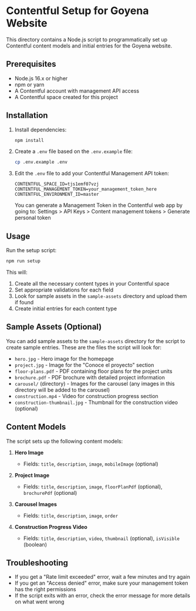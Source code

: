 # Contentful Setup for Goyena Website

This directory contains a Node.js script to programmatically set up Contentful content models and initial entries for the Goyena website.

## Prerequisites

- Node.js 16.x or higher
- npm or yarn
- A Contentful account with management API access
- A Contentful space created for this project

## Installation

1. Install dependencies:
   ```bash
   npm install
   ```

2. Create a `.env` file based on the `.env.example` file:
   ```bash
   cp .env.example .env
   ```

3. Edit the `.env` file to add your Contentful Management API token:
   ```
   CONTENTFUL_SPACE_ID=tjs1emf07vzj
   CONTENTFUL_MANAGEMENT_TOKEN=your_management_token_here
   CONTENTFUL_ENVIRONMENT_ID=master
   ```

   You can generate a Management Token in the Contentful web app by going to:
   Settings > API Keys > Content management tokens > Generate personal token

## Usage

Run the setup script:

```bash
npm run setup
```

This will:
1. Create all the necessary content types in your Contentful space
2. Set appropriate validations for each field
3. Look for sample assets in the `sample-assets` directory and upload them if found
4. Create initial entries for each content type

## Sample Assets (Optional)

You can add sample assets to the `sample-assets` directory for the script to create sample entries. These are the files the script will look for:

- `hero.jpg` - Hero image for the homepage
- `project.jpg` - Image for the "Conoce el proyecto" section
- `floor-plans.pdf` - PDF containing floor plans for the project units
- `brochure.pdf` - PDF brochure with detailed project information
- `carousel/` (directory) - Images for the carousel (any images in this directory will be added to the carousel)
- `construction.mp4` - Video for construction progress section
- `construction-thumbnail.jpg` - Thumbnail for the construction video (optional)

## Content Models

The script sets up the following content models:

1. **Hero Image**
   - Fields: `title`, `description`, `image`, `mobileImage` (optional)

2. **Project Image**
   - Fields: `title`, `description`, `image`, `floorPlanPdf` (optional), `brochurePdf` (optional)

3. **Carousel Images**
   - Fields: `title`, `description`, `image`, `order`

4. **Construction Progress Video**
   - Fields: `title`, `description`, `video`, `thumbnail` (optional), `isVisible` (boolean)

## Troubleshooting

- If you get a "Rate limit exceeded" error, wait a few minutes and try again
- If you get an "Access denied" error, make sure your management token has the right permissions
- If the script exits with an error, check the error message for more details on what went wrong 